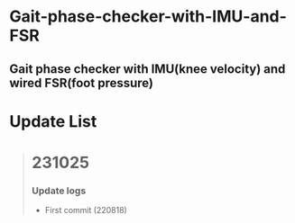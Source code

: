 # Gait-phase-checker-with-IMU-and-FSR
Gait phase checker with IMU(knee velocity) and wired FSR(foot pressure)
-------------------
# Update List
> # 231025
> ### Update logs
> * First commit (220818)
